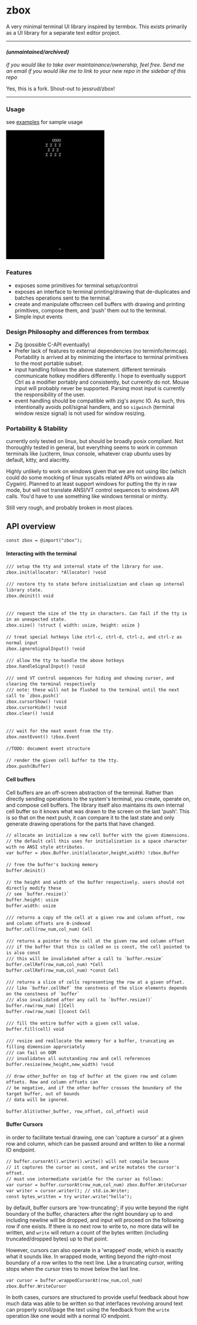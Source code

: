 # zbox
A very minimal terminal UI library inspired by termbox. This exists primarily
as a UI library for a separate text editor project.

----

#### *(unmaintained/archived)*

*if you would like to take over maintainance/ownership, feel free. Send me an email if you would like me to link to
your new repo in the sidebar of this repo*

Yes, this is a fork. Shout-out to jessrud/zbox!

----


### Usage
see [examples](examples) for sample usage

![invaderdemo](examples/invader-zig.gif)

### Features
* exposes some primitives for terminal setup/control
* exposes an interface to terminal printing/drawing that de-duplicates and
batches operations sent to the terminal.
* create and manipulate offscreen cell buffers with drawing and printing
primitives, compose them, and 'push' them out to the terminal.
* Simple input events

### Design Philosophy and differences from termbox
* Zig (possible C-API eventually)
* Prefer lack of features to external dependencies (no terminfo/termcap).
Portability is arrived at by minimizing the interface to terminal primitives
to the most portable subset.
* input handling follows the above statement. different terminals communicate
hotkey modifiers differently. I hope to eventually support Ctrl as a modifier
portably and consistently, but currently do not. Mouse input will probably
never be supported.
Parsing most input is currently the responsibility of the user.
* event handling should be compatible with zig's async IO. As such, this
intentionally avoids poll/signal handlers, and so `sigwinch` (terminal window
resize signal) is not used for window resizing.

### Portability & Stability
currently only tested on linux, but should be broadly posix compliant. Not
thoroughly tested in general, but everything seems to work in common terminals
like (ux)term, linux console, whatever crap ubuntu uses by default, kitty, and
alacritty.

Highly unlikely to work on windows given that we are not using libc (which could
do some mocking of linux syscalls related APIs on windows ala Cygwin). Planned to
at least support windows for putting the tty in raw mode, but will not translate
ANSI/VT control sequences to windows API calls. You'd have to use something like
windows terminal or mintty.

Still very rough, and probably broken in most places.

## API overview

```zig
const zbox = @import("zbox");
```

#### Interacting with the terminal

```zig
/// setup the tty and internal state of the library for use.
zbox.init(allocator: *Allocator) !void

/// restore tty to state before initialization and clean up internal library state.
zbox.deinit() void


/// request the size of the tty in characters. Can fail if the tty is in an unexpected state.
zbox.size() !struct { width: usize, height: usize }

// treat special hotkeys like ctrl-c, ctrl-d, ctrl-z, and ctrl-z as normal input
zbox.ignoreSignalInput() !void

/// allow the tty to handle the above hotkeys
zbox.handleSignalInput() !void

/// send VT control sequences for hiding and showing cursor, and clearing the terminal respectively
/// note: these will not be flushed to the terminal until the next call to `zbox.push()`
zbox.cursorShow() !void
zbox.cursorHide() !void
zbox.clear() !void


/// wait for the next event from the tty.
zbox.nextEvent() !zbox.Event

//TODO: document event structure

// render the given cell buffer to the tty.
zbox.push(Buffer)

```
#### Cell buffers

Cell buffers are an off-screen abstraction of the terminal. Rather than directly sending operations to the
system's terminal, you create, operate on, and compose cell buffers. The library itself also maintains its own
internal cell buffer so it knows what was drawn to the screen on the last 'push'. This is so that on the next push,
it can compare it to the last state and only generate drawing operations for the parts that have changed.

```zig
// allocate an initialize a new cell buffer with the given dimensions.
// the default cell this uses for initialization is a space character with no ANSI style attributes.
var buffer = zbox.Buffer.init(allocator,height,width) !zbox.Buffer

// free the buffer's backing memory
buffer.deinit()

// the height and width of the buffer respectively. users should not directly modify these
// see `buffer.resize()`
buffer.height: usize
buffer.width: usize

/// returns a copy of the cell at a given row and column offset, row and column offsets are 0-indexed
buffer.cell(row_num,col_num) Cell

/// returns a pointer to the cell at the given row and column offset
/// if the buffer that this is called on is const, the cell pointed to is also const
/// this will be invalidated after a call to `buffer.resize`
buffer.cellRef(row_num,col_num) *Cell
buffer.cellRef(row_num,col_num) *const Cell

/// returns a slice of cells representing the row at a given offset.
/// like `buffer.cellRef` the constness of the slice elements depends on the constness of `buffer`
/// also invalidated after any call to `buffer.resize()`
buffer.row(row_num) []Cell
buffer.row(row_num) []const Cell

/// fill the entire buffer with a given cell value.
buffer.fill(cell) void

/// resize and reallocate the memory for a buffer, truncating an filling dimension approriately
/// can fail on OOM
/// invalidates all outstanding row and cell references
buffer.resize(new_height,new_width) !void

// draw other_buffer on top of buffer at the given row and column offsets. Row and column offsets can
// be negative, and if the other buffer crosses the boundary of the target buffer, out of bounds
// data will be ignored.

buffer.blit(other_buffer, row_offset, col_offset) void
```
#### Buffer Cursors

in order to facilitate textual drawing, one can 'capture a cursor' at a given row and column, which can
be passed around and written to like a normal IO endpoint.

```zig
// buffer.cursorAt().writer().write() will not compile because
// it captures the cursor as const, and write mutates the cursor's offset.
// must use intermediate variable for the cursor as follows:
var cursor = buffer.cursorAt(row_num,col_num) zbox.Buffer.WriteCursor
var writer = cursor.writer(); // std.io.Writer;
const bytes_written = try writer.write("hello");
```

by default, buffer cursors are 'row-truncating'; if you write beyond the right boundary of the buffer, characters
after the right boundary up to and including newline will be dropped, and input will proceed on the following row if one
exists. If there is no next row to write to, no more data will be written, and `write` will return a count of the
bytes written (including truncated/dropped bytes) up to that point.

However, cursors can also operate in a 'wrapped' mode, which is exactly what it sounds like. In wrapped mode,
writing beyond the right-most boundary of a row writes to the next line. Like a truncating cursor, writing stops
when the cursor tries to move below the last line.

```zig
var cursor = buffer.wrappedCursorAt(row_num,col_num) zbox.Buffer.WriteCursor
```

In both cases, cursors are structured to provide useful feedback about how much data was able to be written so that
interfaces revolving around text can properly scroll/page the text using the feedback from the `write` operation like
one would with a normal IO endpoint.

